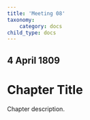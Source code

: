 ```yaml
---
title: 'Meeting 08'
taxonomy:
    category: docs
child_type: docs
---
```


## 4 April 1809

# Chapter Title

Chapter description.